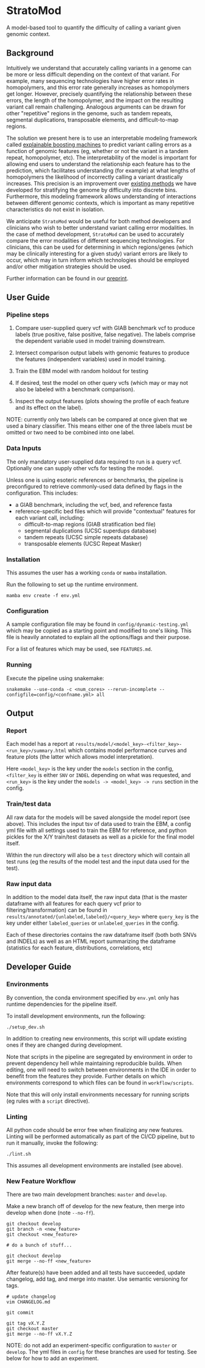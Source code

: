 # StratoMod

A model-based tool to quantify the difficulty of calling a variant given genomic
context.

## Background

Intuitively we understand that accurately calling variants in a genome can be
more or less difficult depending on the context of that variant. For example,
many sequencing technologies have higher error rates in homopolymers, and this
error rate generally increases as homopolymers get longer. However, precisely
quantifying the relationship between these errors, the length of the
homopolymer, and the impact on the resulting variant call remain challenging.
Analogous arguments can be drawn for other "repetitive" regions in the genome,
such as tandem repeats, segmental duplications, transposable elements, and
difficult-to-map regions.

The solution we present here is to use an interpretable modeling framework
called [explainable boosting machines](https://github.com/interpretml/interpret)
to predict variant calling errors as a function of genomic features (eg, whether
or not the variant in a tandem repeat, homopolymer, etc). The interpretability
of the model is important for allowing end users to understand the relationship
each feature has to the prediction, which facilitates understanding (for
example) at what lengths of homopolymers the likelihood of incorrectly calling a
variant drastically increases. This precision is an improvement over [existing
methods](https://github.com/usnistgov/giab-stratifications) we have
developed for stratifying the genome by difficulty into discrete bins.
Furthermore, this modeling framework allows understanding of interactions
between different genomic contexts, which is important as many repetitive
characteristics do not exist in isolation.

We anticipate `StratoMod` would be useful for both method developers and
clinicians who wish to better understand variant calling error modalities. In
the case of method development, `StratoMod` can be used to accurately compare
the error modalities of different sequencing technologies. For clinicians, this
can be used for determining in which regions/genes (which may be clinically
interesting for a given study) variant errors are likely to occur, which may in
turn inform which technologies should be employed and/or other mitigation
strategies should be used.

Further information can be found in our
[preprint](https://www.biorxiv.org/content/10.1101/2023.01.20.524401v1).

## User Guide

### Pipeline steps

1. Compare user-supplied query vcf with GIAB benchmark vcf to produce labels
   (true positive, false positive, false negative). The labels comprise the
   dependent variable used in model training downstream.

2. Intersect comparison output labels with genomic features to produce the
   features (independent variables) used in model training.

3. Train the EBM model with random holdout for testing

4. If desired, test the model on other query vcfs (which may or may not also be
   labeled with a benchmark comparison).
   
5. Inspect the output features (plots showing the profile of each feature and
   its effect on the label).
   
NOTE: currently only two labels can be compared at once given that we used a
binary classifier. This means either one of the three labels must be omitted or
two need to be combined into one label.

### Data Inputs

The only mandatory user-supplied data required to run is a query vcf.
Optionally one can supply other vcfs for testing the model.

Unless one is using esoteric references or benchmarks, the pipeline is
preconfigured to retrieve commonly-used data defined by flags in the
configuration. This includes:
- a GIAB benchmark, including the vcf, bed, and reference fasta
- reference-specific bed files which will provide "contextual" features for each
  variant call, including:
  - difficult-to-map regions (GIAB stratification bed file)
  - segmental duplications (UCSC superdups database)
  - tandem repeats (UCSC simple repeats database)
  - transposable elements (UCSC Repeat Masker)

### Installation

This assumes the user has a working `conda` or `mamba` installation.

Run the following to set up the runtime environment.

```
mamba env create -f env.yml
```

### Configuration

A sample configuration file may be found in `config/dynamic-testing.yml` which
may be copied as a starting point and modified to one's liking. This file is
heavily annotated to explain all the options/flags and their purpose.

For a list of features which may be used, see `FEATURES.md`.

### Running

Execute the pipeline using snakemake:

```
snakemake --use-conda -c <num_cores> --rerun-incomplete --configfile=config/<confname.yml> all
```

## Output

### Report

Each model has a report at
`results/model/<model_key>-<filter_key>-<run_key>/summary.html` which contains
model performance curves and feature plots (the latter which allows model
interpretation).

Here `<model_key>` is the key under the `models` section in the config,
`<filter_key` is either `SNV` or `INDEL` depending on what was requested, and
`<run_key>` is the key under the `models -> <model_key> -> runs` section in the
config.


### Train/test data

All raw data for the models will be saved alongside the model report (see
above). This includes the input tsv of data used to train the EBM, a config yml
file with all settings used to train the EBM for reference, and python pickles
for the X/Y train/test datasets as well as a pickle for the final model itself.

Within the run directory will also be a `test` directory which will contain all
test runs (eg the results of the model test and the input data used for the
test).

### Raw input data

In addition to the model data itself, the raw input data (that is the master
dataframe with all features for each query vcf prior to
filtering/transformation) can be found in
`results/annotated/{unlabeled,labeled}/<query_key>` where `query_key` is the key
under either `labeled_queries` or `unlabeled_queries` in the config.

Each of these directories contains the raw dataframe itself (both both SNVs and
INDELs) as well as an HTML report summarizing the dataframe (statistics for each
feature, distributions, correlations, etc)

## Developer Guide

### Environments

By convention, the conda environment specified by `env.yml` only has runtime
dependencies for the pipeline itself.

To install development environments, run the following:

```
./setup_dev.sh
```

In addition to creating new environments, this script will update existing
ones if they are changed during development.

Note that scripts in the pipeline are segregated by environment in order to
prevent dependency hell while maintaining reproducible builds. When editing, one
will need to switch between environments in the IDE in order to benefit from the
features they provide. Further details on which environments correspond to which
files can be found in `workflow/scripts`.

Note that this will only install environments necessary for running scripts (eg
rules with a `script` directive).

### Linting

All python code should be error free when finalizing any new features. Linting
will be performed automatically as part of the CI/CD pipeline, but to run it
manually, invoke the following:

```
./lint.sh
```

This assumes all development environments are installed (see above).

### New Feature Workflow

There are two main development branches: `master` and `develop`.

Make a new branch off of develop for the new feature, then merge into develop
when done (note `--no-ff`).

```
git checkout develop
git branch -n <new_feature>
git checkout <new_feature>

# do a bunch of stuff...

git checkout develop
git merge --no-ff <new_feature>
```

After feature(s) have been added and all tests have succeeded, update changelog,
add tag, and merge into master. Use semantic versioning for tags.

```
# update changelog
vim CHANGELOG.md

git commit

git tag vX.Y.Z
git checkout master
git merge --no-ff vX.Y.Z
```

NOTE: do not add an experiment-specific configuration to `master` or `develop`.
The yml files in `config` for these branches are used for testing. See below
for how to add an experiment.
